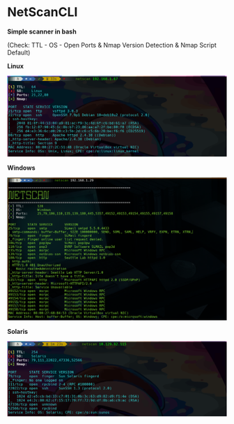 # NetScanCLI

**Simple scanner in bash**

(Check: TTL - OS - Open Ports & Nmap Version Detection & Nmap Script Default)

**Linux**

![](/1.png)

**Windows**

![](/2.png)

**Solaris**

![](/3.png)
